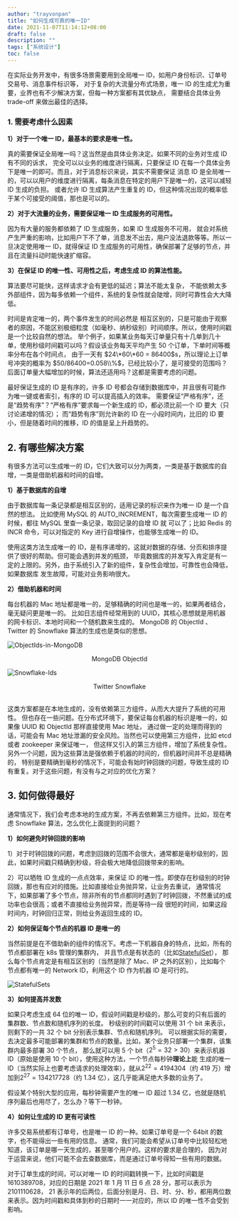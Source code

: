 ```yaml
---
author: "trayvonpan"
title: "如何生成可靠的唯一ID"
date: 2021-11-07T11:14:12+08:00
draft: false
description: ""
tags: ["系统设计"]
toc: false
---
```


在实际业务开发中，有很多场景需要用到全局唯一 ID，如用户身份标识、订单号交易号、消息事件标识等，
对于复杂的大流量分布式场景，唯一 ID 的生成尤为重要，业界也有不少解决方案，但每一种方案都有其优缺点，
需要结合具体业务 trade-off 来做出最佳的选择。

<!--more-->

### 1. 需要考虑什么因素

**1）对于一个唯一 ID，最基本的要求是唯一性。**

真的需要保证全局唯一吗？这当然是由具体业务决定。如果不同的业务对生成 ID 有不同的诉求，
完全可以以业务的维度进行隔离，只要保证 ID 在每一个具体业务下是唯一的即可。而且，对于消息标识来说，其实不需要保证
消息 ID 是全局唯一的，可以以用户的维度进行隔离，每条消息在特定的用户下是唯一的，这可以减轻 ID 生成的负担。
或者允许 ID 生成算法产生重复的 ID，但这种情况出现的概率低于某个可接受的阈值，那也是可以的。

**2）对于大流量的业务，需要保证唯一 ID 生成服务的可用性。**

因为有大量的服务都依赖了 ID 生成服务，如果 ID 生成服务不可用，
就会对系统产生严重的影响，比如用户下不了单，消息发不出去，用户没法退款等等。所以一旦决定使用唯一 ID，就得保证
ID 生成服务的可用性，确保部署了足够的节点，并且在流量抖动时能快速扩缩容。

**3）在保证 ID 的唯一性、可用性之后，考虑生成 ID 的算法性能。**

算法要尽可能快，这样请求才会有更低的延迟；算法不能太复杂，
不能依赖太多外部组件，因为每多依赖一个组件，系统的复杂性就会陡增，同时可靠性会大大降低。

时间是肯定唯一的，两个事件发生的时间必然是
相互区别的，只是可能由于观察者的原因，不能区别极细粒度（如毫秒、纳秒级别）时间顺序。所以，使用时间戳是一个比较自然的想法。
举个例子，如果某业务每天订单量只有十几单到几十单，使用秒级时间戳可以吗？假设该业务每天平均产生 50 个订单，下单时间等概率分布在各个时间点，
由于一天有 $24\*60\*60 = 86400$s，所以理论上订单号冲突的概率为 $50/86400=0.058\\%$，已经比较小了，是可接受的范围吗？
后面订单量大幅增加的时候，算法还适用吗？这都是需要考虑的问题。

最好保证生成的 ID 是有序的，许多 ID 号都会存储到数据库中，并且很有可能作为唯一键或者索引，有序的 ID 可以提高插入的效率。
需要保证“严格有序”，还是“趋势有序”？“严格有序”要求每一个新生成的 ID，都必须比前一个 ID 要大（只讨论递增的情况）；
而“趋势有序”则允许新的 ID 在一小段时间内，比旧的 ID 要小，但是随着时间的推移，ID 的值是呈上升趋势的。

## 2. 有哪些解决方案

有很多方法可以生成唯一的 ID，它们大致可以分为两类，一类是基于数据库的自增，一类是借助机器和时间的自增。

**1）基于数据库的自增**

由于数据库每一条记录都是相互区别的，适用记录的标识来作为唯一 ID 是一个自然的想法。
比如使用 MySQL 的 AUTO_INCREMENT，每次需要生成唯一 ID 的时候，都往 MySQL 里查一条记录，取回记录的自增 ID 就
可以了；比如 Redis 的 INCR 命令，可以对指定的 Key 进行自增操作，也能够生成唯一的 ID。

使用这类方法生成唯一的 ID，是有序递增的，这就对数据的存储、分页和排序提供了很好的帮助。但可能会遇到并发的瓶颈，
毕竟数据库的并发写入肯定是有一定的上限的。另外，由于系统引入了新的组件，复杂性会增加，可靠性也会降低，如果数据库
发生故障，可能对业务影响很大。

**2）借助机器和时间**

每台机器的 Mac 地址都是唯一的，足够精确的时间也是唯一的，如果两者结合，毫无疑问更是唯一的。
比如日志组件经常用到的 UUID，其核心思想就是用机器的网卡标识、本地时间和一个随机数来生成的。
MongoDB 的 ObjectId 、Twitter 的 Snowflake 算法的生成也是类似的思想。

![ObjectIds-in-MongoDB](ObjectIds-in-MongoDB.png)

<center>MongoDB ObjectId</center>

![Snowflake-Ids](Snowflake-Ids.png)

<center>Twitter Snowflake</center></br>

这类方案都是在本地生成的，没有依赖第三方组件，从而大大提升了系统的可用性。
但也存在一些问题。在分布式环境下，要保证每台机器的标识是唯一的，如果像 UUID 和 ObjectId 那样直接使用 Mac 地址，
通过做一定的处理而得到的话，可能会有 Mac 地址泄漏的安全风险。当然也可以使用第三方组件，比如 etcd 或者 zookeeper 来保证唯一，
但这样又引入的第三方组件，增加了系统复杂性。另外一个问题，因为这些算法是强依赖于机器的时间的，但机器时间并不总是精确的，
特别是要精确到毫秒的情况下，可能会有始时钟回拨的问题，导致生成的 ID 有重复。对于这些问题，有没有与之对应的优化方案？

## 3. 如何做得最好

通常情况下，我们会考虑本地的生成方案，不再去依赖第三方组件。比如，现在考虑 Snowflake 算法，怎么优化上面提到的问题？

**1）如何避免时钟回拨的影响**

1）对于时钟回拨的问题，考虑到回拨的范围不会很大，通常都是毫秒级别的，因此，如果时间戳只精确到秒级，将会极大地降低回拨带来的影响。

2）可以牺牲 ID 生成的一点点效率，来保证 ID 的唯一性。即使存在秒级别的时钟回拨，那也有应对的措施。比如直接给业务抛异常，让业务去重试，
通常情况下，如果部署了多个节点，除非所有的节点都同时遇到了时钟回拨，不然重试的成功率也会很高；或者不直接给业务抛异常，而是等待一段
很短的时间，如果这段时间内，时钟回归正常，则给业务返回生成的 ID。

**2）如何保证每个节点的机器 ID 是唯一的**

当然前提是在不借助新的组件的情况下。考虑一下机器自身的特点，比如，所有的节点都部署在 k8s 管理的集群内，
并且节点是有状态的（比如[StatefulSet](https://kubernetes.io/docs/concepts/workloads/controllers/statefulset/)），
那么每个节点肯定是有相互区别的（当然是除了 Mac、IP 之外的区别），比如每个节点都有唯一的 Network ID，利用这个 ID 作为机器 ID 是可行的。

![StatefulSets](StatefulSets.png)

**3）如何提高并发数**

如果只考虑生成 64 位的唯一 ID，假设时间戳是秒级的，那么可变的只有后面的集群数、节点数和随机序列的长度。
秒级别的时间戳可以使用 31 个 bit 来表示，则剩下的一共 32 个 bit 分别表示集群、节点和随机序列。
可以根据实际的需要，去决定最多可能部署的集群和节点的数量。比如，某个业务只部署一个集群，该集群内最多部署 30 个节点，
那么就可以用 5 个 bit（$2^5=32>30$）来表示机器 ID（原始是使用 10 个 bit），使用这种方法，一个节点每秒钟**理论上**能
生成的唯一 ID（当然实际上也要考虑请求的处理效率），就从$2^{22}=4194304$（约 419 万）增加到$2^{27}=134217728$（约 1.34 亿），这几乎能满足绝大多数的业务了。

假设某个特别大型的应用，每秒钟需要产生的唯一 ID 超过 1.34 亿，也就是随机序列最后也用尽了，怎么办？等下一秒钟。

**4）如何让生成的 ID 更有可读性**

许多交易系统都有订单号，也是唯一 ID 的一种。如果订单号是一个 64bit 的数字，也不能得出一些有用的信息。
通常，我们可能会希望从订单号中比较轻松地知道，该订单是哪一天生成的，甚至哪个用户的。这样的要求是合理的，
因为对于运营来说，他们可能不会去查数据库，而是通过订单号得知一些有用的数据。

对于订单生成的时间，可以对唯一 ID 的时间戳转换一下，比如时间戳是 1610389708，对应的日期是 2021 年 1 月 11 日 6 点 28 分，那可以表示为 2101110628，
21 表示年的后两位，后面分别是月、日、时、分、秒，都用两位数来表示。因为时间戳和具体到秒的日期时一一对应的，所以 ID 的唯一性不会受到影响。
